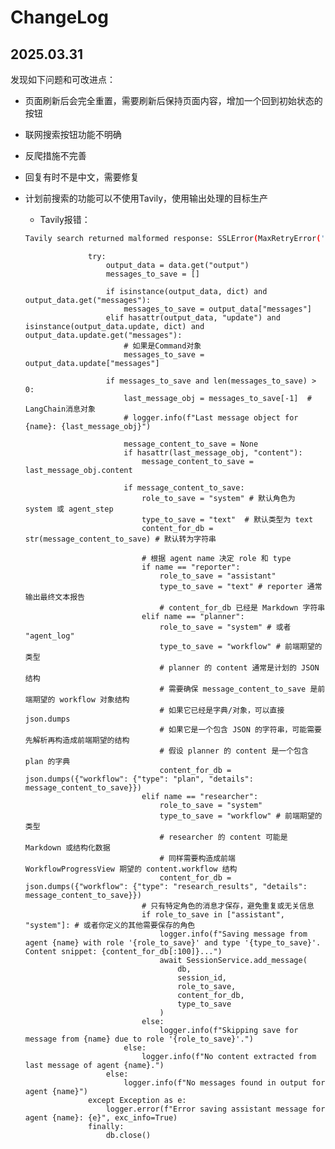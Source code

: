 # ChangeLog

## 2025.03.31

发现如下问题和可改进点：

- 页面刷新后会完全重置，需要刷新后保持页面内容，增加一个回到初始状态的按钮
- 联网搜索按钮功能不明确
- 反爬措施不完善
- 回复有时不是中文，需要修复
- 计划前搜索的功能可以不使用Tavily，使用输出处理的目标生产
  - Tavily报错：

  ```bash
  Tavily search returned malformed response: SSLError(MaxRetryError('HTTPSConnectionPool(host=\'api.tavily.com\', port=443): Max retries exceeded with url: /search (Caused by SSLError(SSLCertVerificationError(1, "[SSL: CERTIFICATE_VERIFY_FAILED] certificate verify failed: Hostname mismatch, certificate is not valid for \'api.tavily.com\'. (_ssl.c:1010)")))'))

  ```

                    try:
                        output_data = data.get("output")
                        messages_to_save = []

                        if isinstance(output_data, dict) and output_data.get("messages"):
                            messages_to_save = output_data["messages"]
                        elif hasattr(output_data, "update") and isinstance(output_data.update, dict) and output_data.update.get("messages"):
                            # 如果是Command对象
                            messages_to_save = output_data.update["messages"]

                        if messages_to_save and len(messages_to_save) > 0:
                            last_message_obj = messages_to_save[-1]  # LangChain消息对象
                            # logger.info(f"Last message object for {name}: {last_message_obj}")

                            message_content_to_save = None
                            if hasattr(last_message_obj, "content"):
                                message_content_to_save = last_message_obj.content
                            
                            if message_content_to_save:
                                role_to_save = "system" # 默认角色为 system 或 agent_step
                                type_to_save = "text"  # 默认类型为 text
                                content_for_db = str(message_content_to_save) # 默认转为字符串

                                # 根据 agent name 决定 role 和 type
                                if name == "reporter":
                                    role_to_save = "assistant"
                                    type_to_save = "text" # reporter 通常输出最终文本报告
                                    # content_for_db 已经是 Markdown 字符串
                                elif name == "planner":
                                    role_to_save = "system" # 或者 "agent_log"
                                    type_to_save = "workflow" # 前端期望的类型
                                    # planner 的 content 通常是计划的 JSON 结构
                                    # 需要确保 message_content_to_save 是前端期望的 workflow 对象结构
                                    # 如果它已经是字典/对象，可以直接 json.dumps
                                    # 如果它是一个包含 JSON 的字符串，可能需要先解析再构造成前端期望的结构
                                    # 假设 planner 的 content 是一个包含 plan 的字典
                                    content_for_db = json.dumps({"workflow": {"type": "plan", "details": message_content_to_save}})
                                elif name == "researcher":
                                    role_to_save = "system"
                                    type_to_save = "workflow" # 前端期望的类型
                                    # researcher 的 content 可能是 Markdown 或结构化数据
                                    # 同样需要构造成前端 WorkflowProgressView 期望的 content.workflow 结构
                                    content_for_db = json.dumps({"workflow": {"type": "research_results", "details": message_content_to_save}})
                                # 只有特定角色的消息才保存，避免重复或无关信息
                                if role_to_save in ["assistant", "system"]: # 或者你定义的其他需要保存的角色
                                    logger.info(f"Saving message from agent {name} with role '{role_to_save}' and type '{type_to_save}'. Content snippet: {content_for_db[:100]}...")
                                    await SessionService.add_message(
                                        db,
                                        session_id,
                                        role_to_save,
                                        content_for_db,
                                        type_to_save
                                    )
                                else:
                                    logger.info(f"Skipping save for message from {name} due to role '{role_to_save}'.")
                            else:
                                logger.info(f"No content extracted from last message of agent {name}.")
                        else:
                            logger.info(f"No messages found in output for agent {name}")
                    except Exception as e:
                        logger.error(f"Error saving assistant message for agent {name}: {e}", exc_info=True)
                    finally:
                        db.close()